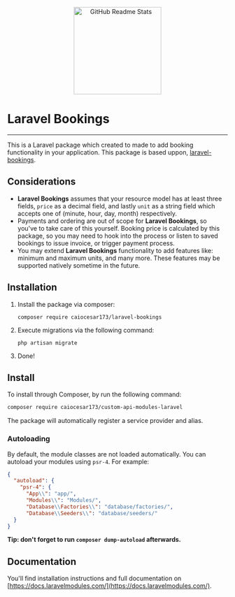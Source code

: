 <p align="center" id="project-title">
    <img width="200" src="https://cacodes.com.br/img/logo/logo.svg" align="center" alt="GitHub Readme Stats" />
</p>

# Laravel Bookings
---

This is a Laravel package which created to made to add booking functionality in your application.
This package is based uppon, [laravel-bookings](https://github.com/rinvex/laravel-bookings).

## Considerations

- **Laravel Bookings** assumes that your resource model has at least three fields, `price` as a decimal field, and lastly `unit` as a string field which accepts one of (minute, hour, day, month) respectively.
- Payments and ordering are out of scope for **Laravel Bookings**, so you've to take care of this yourself. Booking price is calculated by this package, so you may need to hook into the process or listen to saved bookings to issue invoice, or trigger payment process.
- You may extend **Laravel Bookings** functionality to add features like: minimum and maximum units, and many more. These features may be supported natively sometime in the future.

## Installation

1. Install the package via composer:
    ```shell
    composer require caiocesar173/laravel-bookings
    ```

2. Execute migrations via the following command:
    ```shell
    php artisan migrate
    ```

3. Done!


## Install

To install through Composer, by run the following command:

``` bash
composer require caiocesar173/custom-api-modules-laravel
```

The package will automatically register a service provider and alias.

### Autoloading

By default, the module classes are not loaded automatically. You can autoload your modules using `psr-4`. For example:

``` json
{
  "autoload": {
    "psr-4": {
      "App\\": "app/",
      "Modules\\": "Modules/",
      "Database\\Factories\\": "database/factories/",
      "Database\\Seeders\\": "database/seeders/"
  }
}
```

**Tip: don't forget to run `composer dump-autoload` afterwards.**

## Documentation

You'll find installation instructions and full documentation on [https://docs.laravelmodules.com/](https://docs.laravelmodules.com/).

